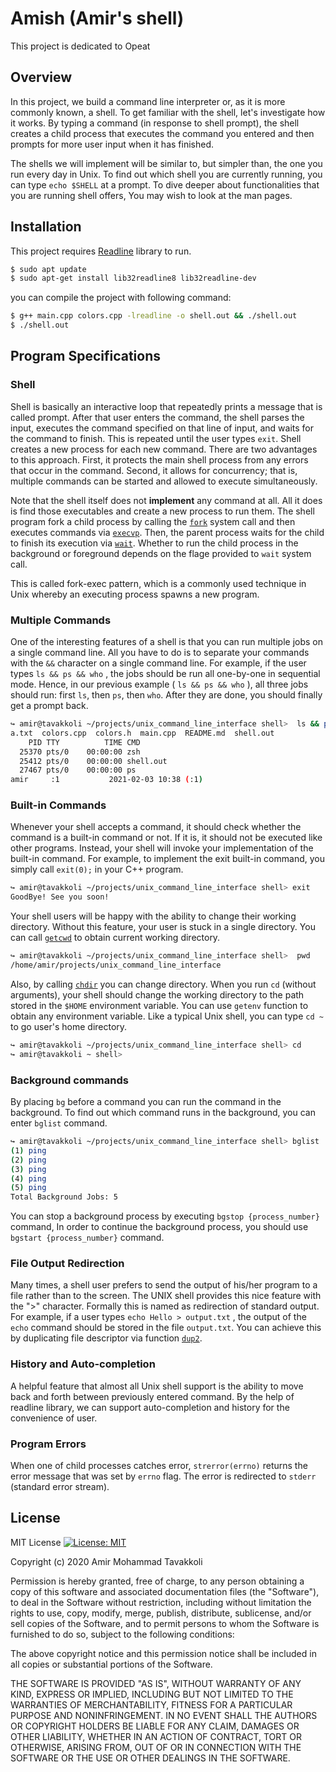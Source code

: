 # Amish (Amir's shell)

This project is dedicated to Opeat

## Overview

In this project, we build a command line interpreter or, as it is more commonly known, a shell. To get familiar with the
shell, let's investigate how it works. By typing a command (in response to shell prompt), the shell creates a child
process that executes the command you entered and then prompts for more user input when it has finished.

The shells we will implement will be similar to, but simpler than, the one you run every day in Unix. To find out which
shell you are currently running, you can type ``echo $SHELL`` at a prompt. To dive deeper about functionalities that you
are running shell offers, You may wish to look at the man pages.

## Installation

This project requires [Readline](https://tiswww.case.edu/php/chet/readline/rltop.html) library to run.

```sh
$ sudo apt update
$ sudo apt-get install lib32readline8 lib32readline-dev
```

you can compile the project with following command:

```sh
$ g++ main.cpp colors.cpp -lreadline -o shell.out && ./shell.out
$ ./shell.out
```

## Program Specifications

### Shell

Shell is basically an interactive loop that repeatedly prints a message that is called prompt. After that user enters
the command, the shell parses the input, executes the command specified on that line of input, and waits for the command
to finish. This is repeated until the user types ``exit``. Shell creates a new process for each new command. There are
two advantages to this approach. First, it protects the main shell process from any errors that occur in the command.
Second, it allows for concurrency; that is, multiple commands can be started and allowed to execute simultaneously.

Note that the shell itself does not **implement** any command at all. All it does is find those executables and create a
new process to run them. The shell program fork a child process by calling
the [`fork`](https://man7.org/linux/man-pages/man2/fork.2.html) system call and then executes commands
via [`execvp`](https://linux.die.net/man/3/execvp). Then, the parent process waits for the child to finish its execution
via [`wait`](https://man7.org/linux/man-pages/man2/waitpid.2.html). Whether to run the child process in the background
or foreground depends on the flage provided to `wait` system call.

This is called fork-exec pattern, which is a commonly used technique in Unix whereby an executing process spawns a new
program.

### Multiple Commands

One of the interesting features of a shell is that you can run multiple jobs on a single command line. All you have to
do is to separate your commands with the ``&&`` character on a single command line. For example, if the user
types ``ls && ps && who`` , the jobs should be run all one-by-one in sequential mode. Hence, in our previous
example ( ``ls && ps && who`` ), all three jobs should run: first ``ls``, then ``ps``, then ``who``. After they are
done, you should finally get a prompt back.

``` sh
↪ amir@tavakkoli ~/projects/unix_command_line_interface shell>  ls && ps && who
a.txt  colors.cpp  colors.h  main.cpp  README.md  shell.out
    PID TTY          TIME CMD
  25370 pts/0    00:00:00 zsh
  25412 pts/0    00:00:00 shell.out
  27467 pts/0    00:00:00 ps
amir     :1           2021-02-03 10:38 (:1)
```

### Built-in Commands

Whenever your shell accepts a command, it should check whether the command is a built-in command or not. If it is, it
should not be executed like other programs. Instead, your shell will invoke your implementation of the built-in command.
For example, to implement the exit built-in command, you simply call ``exit(0);`` in your C++ program.

```sh
↪ amir@tavakkoli ~/projects/unix_command_line_interface shell> exit
GoodBye! See you soon!
```

Your shell users will be happy with the ability to change their working directory. Without this feature, your user is
stuck in a single directory. You can call [``getcwd``](https://man7.org/linux/man-pages/man3/getcwd.3.html) to obtain
current working directory.

``` sh
↪ amir@tavakkoli ~/projects/unix_command_line_interface shell>  pwd
/home/amir/projects/unix_command_line_interface
```

Also, by calling [``chdir``](https://man7.org/linux/man-pages/man2/chdir.2.html) you can change directory. When you
run ``cd`` (without arguments), your shell should change the working directory to the path stored in the ``$HOME``
environment variable. You can use ``getenv`` function to obtain any environment variable. Like a typical Unix shell, you
can type ``cd ~`` to go user's home directory.

``` sh
↪ amir@tavakkoli ~/projects/unix_command_line_interface shell> cd
↪ amir@tavakkoli ~ shell> 
```

### Background commands

By placing `bg` before a command you can run the command in the background. To find out which command runs in the
background, you can enter `bglist` command.

```sh
↪ amir@tavakkoli ~/projects/unix_command_line_interface shell> bglist
(1) ping
(2) ping
(3) ping
(4) ping
(5) ping
Total Background Jobs: 5
```

You can stop a background process by executing `bgstop {process_number}` command, In order to continue the background
process, you should use `bgstart {process_number}` command.

### File Output Redirection

Many times, a shell user prefers to send the output of his/her program to a file rather than to the screen. The UNIX
shell provides this nice feature with the ">" character. Formally this is named as redirection of standard output. For
example, if a user types `echo Hello > output.txt` , the output of the `echo` command should be stored in the
file `output.txt`. You can achieve this by duplicating file descriptor via
function [``dup2``](https://www.mkssoftware.com/docs/man3/dup2.3.asp).

### History and Auto-completion

A helpful feature that almost all Unix shell support is the ability to move back and forth between previously entered
command. By the help of readline library, we can support auto-completion and history for the convenience of user.

### Program Errors

When one of child processes catches error, `strerror(errno)` returns the error message that was set by `errno` flag. The
error is redirected to `stderr` (standard error stream).

License
----
MIT License
[![License: MIT](https://img.shields.io/badge/License-MIT-yellow.svg)](https://opensource.org/licenses/MIT)

Copyright (c) 2020 Amir Mohammad Tavakkoli

Permission is hereby granted, free of charge, to any person obtaining a copy of this software and associated
documentation files (the "Software"), to deal in the Software without restriction, including without limitation the
rights to use, copy, modify, merge, publish, distribute, sublicense, and/or sell copies of the Software, and to permit
persons to whom the Software is furnished to do so, subject to the following conditions:

The above copyright notice and this permission notice shall be included in all copies or substantial portions of the
Software.

THE SOFTWARE IS PROVIDED "AS IS", WITHOUT WARRANTY OF ANY KIND, EXPRESS OR IMPLIED, INCLUDING BUT NOT LIMITED TO THE
WARRANTIES OF MERCHANTABILITY, FITNESS FOR A PARTICULAR PURPOSE AND NONINFRINGEMENT. IN NO EVENT SHALL THE AUTHORS OR
COPYRIGHT HOLDERS BE LIABLE FOR ANY CLAIM, DAMAGES OR OTHER LIABILITY, WHETHER IN AN ACTION OF CONTRACT, TORT OR
OTHERWISE, ARISING FROM, OUT OF OR IN CONNECTION WITH THE SOFTWARE OR THE USE OR OTHER DEALINGS IN THE SOFTWARE.
